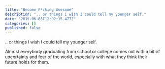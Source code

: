```yaml
---
title: "Become F*cking Awesome"
description: ".. or things I wish I could tell my younger self."
date: "2019-06-03T12:02:15.477Z"
categories: []
published: false
---
```


.. or things I wish I could tell my younger self.

Almost everybody graduating from school or college comes out with a bit of uncertainty and fear of the world, especially with what they think their future holds for them.
